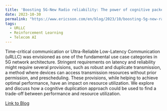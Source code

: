 ```yaml
---
title: 'Boosting 5G-New Radio reliability: The power of cognitive packet duplication'
date: 2023-10-30
permalink: "https://www.ericsson.com/en/blog/2023/10/boosting-5g-new-radio-reliability-the-power-of-cognitive-packet-duplication"
tags:
  - URLLC
  - Reinforcement Learning
  - Telecom AI
---
```


Time-critical communication or Ultra-Reliable Low-Latency Communication (uRLLC) was envisioned as one of the fundamental use case categories in 5G network architecture. Stringent requirements on latency and reliability might require several provisions, such as robust and duplicate transmission, a method where devices can access transmission resources without prior permission, and prescheduling. These provisions, while helping to achieve optimal performance, have an impact on resource utilization. We explore and discuss how a cognitive duplication approach could be used to find a trade-off between performance and resource utilization.

[Link to Blog](https://www.ericsson.com/en/blog/2023/10/boosting-5g-new-radio-reliability-the-power-of-cognitive-packet-duplication)